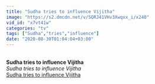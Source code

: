 ```yaml
---
title: "Sudha tries to influence Vijitha"
image: "https://s2.dmcdn.net/v/SQRJ41VHv3Xwqxx_i/x240"
vid_id: "x7vt41w"
categories: "tv"
tags: ["Sudha","tries","influence"]
date: "2020-08-30T01:04:04+03:00"
---
```

<br><b>Sudha tries to influence Vijitha</b><br> <i>Sudha tries to influence Vijitha</i><br> <u>Sudha tries to influence Vijitha</u>
